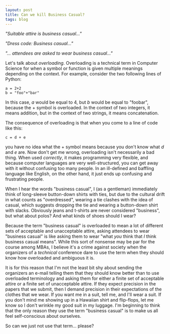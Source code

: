 ```yaml
---
layout: post
title: Can we kill Business Casual?
tags: blog
---
```


*"Suitable attire is business casual..."*

*"Dress code: Business casual..."*

*"... attendees are asked to wear business casual..."*

Let's talk about *overloading*. Overloading is a technical term in Computer Science for when a symbol or function is given multiple meanings depending on the context. For example, consider the two following lines of Python:

    a = 2+2
    b = "foo"+"bar"


In this case, *a* would be equal to 4, but *b* would be equal to "foobar", because the + symbol is overloaded. In the context of two integers, it means addition, but in the context of two strings, it means concatenation.

The consequence of overloading is that when you come to a line of code like this:

    c = d + e

you have no idea what the + symbol means because you don't know what *d* and *e* are. Now don't get me wrong, overloading isn't necessarily a bad thing. When used *correctly*, it makes programming very flexible, and because computer languages are very well-structured, you can get away with it without confusing too many people. In an ill-defined and baffling language like English, on the other hand, it just ends up confusing and frustrating people.

When I hear the words "business casual", I (as a gentleman) immediately think of long-sleeve button-down shirts with ties, but due to the cultural drift in what counts as "overdressed", wearing a tie clashes with the idea of casual, which suggests dropping the tie and wearing a button-down shirt with slacks. Obviously jeans and t-shirts are never considered "business", but what about polos? And what kinds of shoes should I wear?

Because the term "business casual" is overloaded to mean a lot of different sets of acceptable and unacceptable attire, asking attendees to wear "business casual" is like asking them to wear "what *you* think that *I* think business casual means". While this sort of nonsense may be par for the course among MBAs, I believe it's a crime against society when the organizers of a *technical* conference dare to use the term when they should know how overloaded and ambiguous it is.

It is for this reason that I'm not the least bit shy about sending the organizers an e-mail telling them that they should know better than to use overloaded terminology and asking them for either a finite set of acceptable attire or a finite set of unacceptable attire. If they expect precision in the papers that we submit, then I demand precision in their expectations of the clothes that we wear. If you want me in a suit, tell me, and I'll wear a suit. If you don't mind me showing up in a Hawaiian shirt and flip-flops, let me know so I don't wrinkle my good suit in my luggage. I'm beginning to think that the only reason they use the term "business casual" is to make us all feel self-conscious about ourselves.

So can we just not use that term... please?
